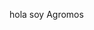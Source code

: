 hola soy Agromos 
<!---
AgromosSV/AgromosSV is a ✨ special ✨ repository because its `README.md` (this file) appears on your GitHub profile.
You can click the Preview link to take a look at your changes.
--->
